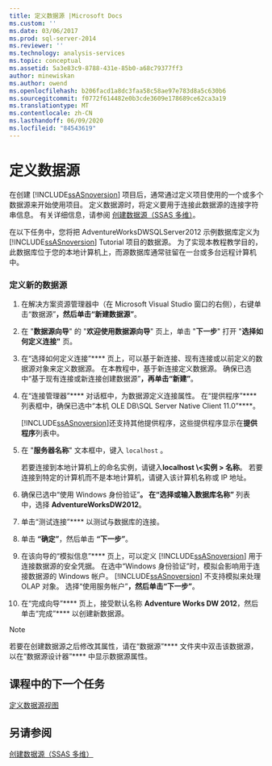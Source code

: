 ```yaml
---
title: 定义数据源 |Microsoft Docs
ms.custom: ''
ms.date: 03/06/2017
ms.prod: sql-server-2014
ms.reviewer: ''
ms.technology: analysis-services
ms.topic: conceptual
ms.assetid: 5a3e83c9-8788-431e-85b0-a68c79377ff3
author: minewiskan
ms.author: owend
ms.openlocfilehash: b206facd1a8dc3faa58c58ae97e783d8a5c630b6
ms.sourcegitcommit: f0772f614482e0b3cde3609e178689ce62ca3a19
ms.translationtype: MT
ms.contentlocale: zh-CN
ms.lasthandoff: 06/09/2020
ms.locfileid: "84543619"
---
```

# <a name="defining-a-data-source"></a>定义数据源
  在创建 [!INCLUDE[ssASnoversion](../includes/ssasnoversion-md.md)] 项目后，通常通过定义项目使用的一个或多个数据源来开始使用项目。 定义数据源时，将定义要用于连接此数据源的连接字符串信息。 有关详细信息，请参阅 [创建数据源（SSAS 多维）](multidimensional-models/create-a-data-source-ssas-multidimensional.md)。  
  
 在以下任务中，您将把 AdventureWorksDWSQLServer2012 示例数据库定义为 [!INCLUDE[ssASnoversion](../includes/ssasnoversion-md.md)] Tutorial 项目的数据源。 为了实现本教程教学目的，此数据库位于您的本地计算机上，而源数据库通常驻留在一台或多台远程计算机中。  
  
### <a name="to-define-a-new-data-source"></a>定义新的数据源  
  
1.  在解决方案资源管理器中（在 Microsoft Visual Studio 窗口的右侧），右键单击“数据源”****，然后单击“新建数据源”****。  
  
2.  在 "**数据源向导**" 的 "**欢迎使用数据源向导**" 页上，单击 "**下一步**" 打开 "**选择如何定义连接"** 页。  
  
3.  在“选择如何定义连接”**** 页上，可以基于新连接、现有连接或以前定义的数据源对象来定义数据源。 在本教程中，基于新连接定义数据源。 确保已选中“基于现有连接或新连接创建数据源”****，再单击“新建”****。  
  
4.  在“连接管理器”**** 对话框中，为数据源定义连接属性。 在“提供程序”**** 列表框中，确保已选中“本机 OLE DB\SQL Server Native Client 11.0”****。  
  
     [!INCLUDE[ssASnoversion](../includes/ssasnoversion-md.md)]还支持其他提供程序，这些提供程序显示在**提供程序**列表中。  
  
5.  在 "**服务器名称**" 文本框中，键入 `localhost` 。  
  
     若要连接到本地计算机上的命名实例，请键入**localhost \\<实例 \> 名称**。 若要连接到特定的计算机而不是本地计算机，请键入该计算机名称或 IP 地址。  
  
6.  确保已选中“使用 Windows 身份验证”****。 在“选择或输入数据库名称”**** 列表中，选择 **AdventureWorksDW2012**。  
  
7.  单击“测试连接”**** 以测试与数据库的连接。  
  
8.  单击 **“确定”**，然后单击 **“下一步”**。  
  
9. 在该向导的“模拟信息”**** 页上，可以定义 [!INCLUDE[ssASnoversion](../includes/ssasnoversion-md.md)] 用于连接数据源的安全凭据。 在选中“Windows 身份验证”时，模拟会影响用于连接数据源的 Windows 帐户。 [!INCLUDE[ssASnoversion](../includes/ssasnoversion-md.md)] 不支持模拟来处理 OLAP 对象。 选择“使用服务帐户”****，然后单击“下一步”****。  
  
10. 在“完成向导”**** 页上，接受默认名称 **Adventure Works DW 2012**，然后单击“完成”**** 以创建新数据源。  
  
> [!NOTE]  
>  若要在创建数据源之后修改其属性，请在“数据源”**** 文件夹中双击该数据源，以在“数据源设计器”**** 中显示数据源属性。  
  
## <a name="next-task-in-lesson"></a>课程中的下一个任务  
 [定义数据源视图](lesson-1-3-defining-a-data-source-view.md)  
  
## <a name="see-also"></a>另请参阅  
 [创建数据源（SSAS 多维）](multidimensional-models/create-a-data-source-ssas-multidimensional.md)  
  
  

